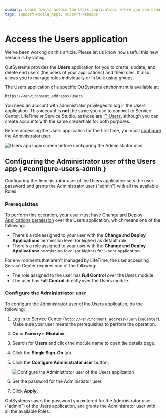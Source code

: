 ```yaml
---
summary: Learn how to access the Users application, where you can create, update, and delete end users (users of your applications) and their roles.
tags: support-Mobile_Apps; support-webapps
---
```


# Access the Users application

<div class="info" markdown="1">

We've been working on this article. Please let us know how useful this new version is by voting.

</div>

OutSystems provides the **Users** application for you to create, update, and delete end users (the users of your applications) and their roles. It also allows you to manage roles individually or in bulk using groups.

The Users application of a specific OutSystems environment is available at:

`https://<environment_address>/Users`

You need an account with administrator privileges to log in the Users application. This account is **not** the same you use to connect to Service Center, LifeTime or Service Studio, as those are [IT Users](../../../managing-the-applications-lifecycle/manage-it-teams/intro.md), although you can create accounts with the same credentials for both purposes.

Before accessing the Users application for the first time, you must [configure the Administrator user](#configure-users-admin).

![Users app login screen before configuring the Administrator user](images/users-first-login-usr.png)

## Configuring the Administrator user of the Users app { #configure-users-admin }

Configuring the Administrator user of the Users application sets the user password and grants the Administrator user ("admin") with all the available Roles.

### Prerequisites

To perform this operation, your user must have [Change and Deploy Applications permission](../../../managing-the-applications-lifecycle/manage-it-teams/about-permission-levels.md#env-permission-levels) over the Users application, which means one of the following:

* There's a role assigned to your user with the **Change and Deploy Applications** permission level (or higher) as default role.
* There's a role assigned to your user with the **Change and Deploy Applications** permission level (or higher) for Users application.

For environments that aren't managed by LifeTime, the user accessing Service Center requires one of the following:

* The role assigned to the user has **Full Control** over the Users module.
* The user has **Full Control** directly over the Users module.

### Configure the Administrator user

To configure the Administrator user of the Users application, do the following:

1. Log in to Service Center (`http://<environment_address>/ServiceCenter`). Make sure your user meets the prerequisites to perform the operation.

1. Go to **Factory** > **Modules**.

1. Search for **Users** and click the module name to open the details page.

1. Click the **Single Sign-On** tab.

1. Click the **Configure Administrator user** button.

    ![Configure the Administrator user of the Users application](images/users-configure-admin-sc.png)

1. Set the password for the Administrator user.

1. Click **Apply**.

OutSystems saves the password you entered for the Administrator user ("admin") of the Users application, and grants the Administrator user with all the available Roles.
